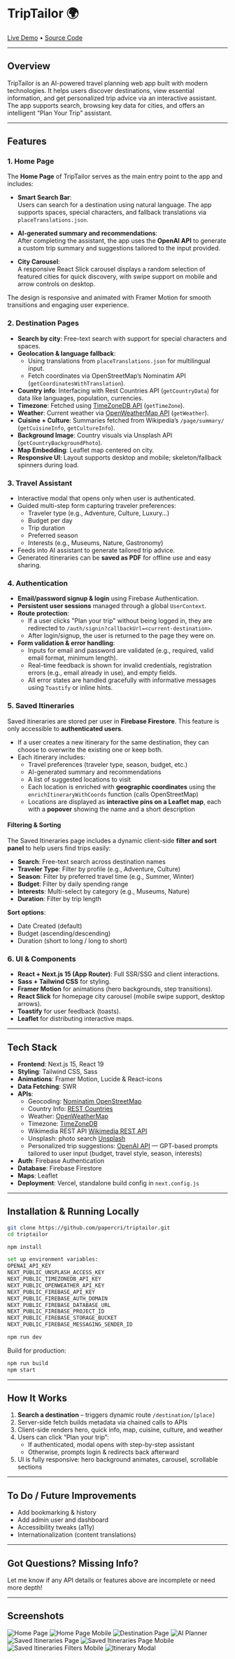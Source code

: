 # TripTailor 🌍

[Live Demo](https://triptailor-ai.vercel.app/) • [Source Code](https://github.com/papercri/triptailor.git)

---

## Overview

TripTailor is an AI-powered travel planning web app built with modern technologies. It helps users discover destinations, view essential information, and get personalized trip advice via an interactive assistant. The app supports search, browsing key data for cities, and offers an intelligent “Plan Your Trip” assistant.

---

## Features

### 1. Home Page 

The **Home Page** of TripTailor serves as the main entry point to the app and includes:

- **Smart Search Bar**:  
  Users can search for a destination using natural language. The app supports spaces, special characters, and fallback translations via `placeTranslations.json`.

- **AI-generated summary and recommendations**:  
  After completing the assistant, the app uses the **OpenAI API** to generate a custom trip summary and suggestions tailored to the input provided.

- **City Carousel**:  
  A responsive React Slick carousel displays a random selection of featured cities for quick discovery, with swipe support on mobile and arrow controls on desktop.

The design is responsive and animated with Framer Motion for smooth transitions and engaging user experience.

### 2. Destination Pages

- **Search by city**: Free-text search with support for special characters and spaces.
- **Geolocation & language fallback**:
  - Using translations from `placeTranslations.json` for multilingual input.
  - Fetch coordinates via OpenStreetMap’s Nominatim API (`getCoordinatesWithTranslation`).
- **Country info**: Interfacing with Rest Countries API (`getCountryData`) for data like languages, population, currencies.
- **Timezone**: Fetched using [TimeZoneDB API](https://timezonedb.com) (`getTimeZone`).
- **Weather**: Current weather via [OpenWeatherMap API](https://openweathermap.org/api) (`getWeather`).
- **Cuisine + Culture**: Summaries fetched from Wikipedia’s `/page/summary/` (`getCuisineInfo`, `getCultureInfo`).
- **Background Image**: Country visuals via Unsplash API (`getCountryBackgroundPhoto`).
- **Map Embedding**: Leaflet map centered on city.
- **Responsive UI**: Layout supports desktop and mobile; skeleton/fallback spinners during load.

### 3. Travel Assistant

- Interactive modal that opens only when user is authenticated.
- Guided multi-step form capturing traveler preferences:
  - Traveler type (e.g., Adventure, Culture, Luxury…)
  - Budget per day
  - Trip duration
  - Preferred season
  - Interests (e.g., Museums, Nature, Gastronomy)
- Feeds into AI assistant to generate tailored trip advice.
- Generated itineraries can be **saved as PDF** for offline use and easy sharing.

### 4. Authentication

- **Email/password signup & login** using Firebase Authentication.
- **Persistent user sessions** managed through a global `UserContext`.
- **Route protection**:
  - If a user clicks "Plan your trip" without being logged in, they are redirected to `/auth/signin?callbackUrl=<current-destination>`.
  - After login/signup, the user is returned to the page they were on.
- **Form validation & error handling**:
  - Inputs for email and password are validated (e.g., required, valid email format, minimum length).
  - Real-time feedback is shown for invalid credentials, registration errors (e.g., email already in use), and empty fields.
  - All error states are handled gracefully with informative messages using `Toastify` or inline hints.

### 5. Saved Itineraries

Saved itineraries are stored per user in **Firebase Firestore**. This feature is only accessible to **authenticated users**.

- If a user creates a new itinerary for the same destination, they can choose to overwrite the existing one or keep both.
- Each itinerary includes:
  - Travel preferences (traveler type, season, budget, etc.)
  - AI-generated summary and recommendations
  - A list of suggested locations to visit
  - Each location is enriched with **geographic coordinates** using the `enrichItineraryWithCoords` function (calls OpenStreetMap)
  - Locations are displayed as **interactive pins on a Leaflet map**, each with a **popover** showing the name and a short description

#### Filtering & Sorting

The Saved Itineraries page includes a dynamic client-side **filter and sort panel** to help users find trips easily:

- **Search**: Free-text search across destination names
- **Traveler Type**: Filter by profile (e.g., Adventure, Culture)
- **Season**: Filter by preferred travel time (e.g., Summer, Winter)
- **Budget**: Filter by daily spending range
- **Interests**: Multi-select by category (e.g., Museums, Nature)
- **Duration**: Filter by trip length

**Sort options**:
- Date Created (default)
- Budget (ascending/descending)
- Duration (short to long / long to short)

### 6. UI & Components

- **React + Next.js 15 (App Router)**: Full SSR/SSG and client interactions.
- **Sass + Tailwind CSS** for styling.
- **Framer Motion** for animations (hero backgrounds, step transitions).
- **React Slick** for homepage city carousel (mobile swipe support, desktop arrows).
- **Toastify** for user feedback (toasts).
- **Leaflet** for distributing interactive maps.

---

## Tech Stack

- **Frontend**: Next.js 15, React 19
- **Styling**: Tailwind CSS, Sass
- **Animations**: Framer Motion, Lucide & React-icons
- **Data Fetching**: SWR
- **APIs**:
  - Geocoding: [Nominatim OpenStreetMap](https://nominatim.openstreetmap.org/)
  - Country Info: [REST Countries](https://restcountries.com/)
  - Weather: [OpenWeatherMap](https://openweathermap.org/api)
  - Timezone: [TimeZoneDB](https://timezonedb.com/)
  - Wikimedia REST API [Wikimedia REST API](https://en.wikipedia.org/api/rest_v1/)
  - Unsplash: photo search [Unsplash](hhttps://unsplash.com/)
  - Personalized trip suggestions: [OpenAI API](https://platform.openai.com/) — GPT-based prompts tailored to user input (budget, travel style, season, interests)
- **Auth**: Firebase Authentication
- **Database**: Firebase Firestore
- **Maps**: Leaflet
- **Deployment**: Vercel, standalone build config in `next.config.js`

---

## Installation & Running Locally

```bash
git clone https://github.com/papercri/triptailor.git
cd triptailor

npm install

set up environment variables:
OPENAI_API_KEY
NEXT_PUBLIC_UNSPLASH_ACCESS_KEY
NEXT_PUBLIC_TIMEZONEDB_API_KEY
NEXT_PUBLIC_OPENWEATHER_API_KEY
NEXT_PUBLIC_FIREBASE_API_KEY
NEXT_PUBLIC_FIREBASE_AUTH_DOMAIN
NEXT_PUBLIC_FIREBASE_DATABASE_URL
NEXT_PUBLIC_FIREBASE_PROJECT_ID
NEXT_PUBLIC_FIREBASE_STORAGE_BUCKET
NEXT_PUBLIC_FIREBASE_MESSAGING_SENDER_ID

npm run dev
```

Build for production:

```bash
npm run build
npm start
```

---

## How It Works

1. **Search a destination** – triggers dynamic route `/destination/[place]`
2. Server-side fetch builds metadata via chained calls to APIs
3. Client-side renders hero, quick info, map, cuisine, culture, and weather
4. Users can click “Plan your trip”:
   - If authenticated, modal opens with step-by-step assistant
   - Otherwise, prompts login & redirects back afterward
5. UI is fully responsive: hero background animates, carousel, scrollable sections

---

## To Do / Future Improvements

- Add bookmarking & history
- Add admin user and dashboard
- Accessibility tweaks (a11y)
- Internationalization (content translations)

---

## Got Questions? Missing Info?

Let me know if any API details or features above are incomplete or need more depth!

---

## Screenshots

![Home Page](public/images/readme/hp-screenshot.png)
![Home Page Mobile](public/images/readme/home-mobile.png)
![Destination Page](public/images/readme/destination.png)
![AI Planner](public/images/readme/ai-planner.png)
![Saved Itineraries Page](public/images/readme/user-page-screenshot.png)
![Saved Itineraries Page Mobile](public/images/readme/user-page-mobile.png)
![Saved Itineraries Filters Mobile](public/images/readme/filters-mobile.png)
![Itinerary Modal](public/images/readme/itinerary-modal.png)